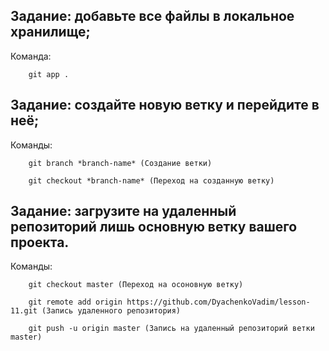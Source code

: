 ## Задание: добавьте все файлы в локальное хранилище;

Команда: 

        git app . 

## Задание: создайте новую ветку и перейдите в неё;

Команды: 
        
        git branch *branch-name* (Создание ветки)

        git checkout *branch-name* (Переход на созданную ветку)


## Задание: загрузите на удаленный репозиторий лишь основную ветку вашего проекта.

Команды: 

        git checkout master (Переход на осоновную ветку)

        git remote add origin https://github.com/DyachenkoVadim/lesson-11.git (Запись удаленного репозитория)

        git push -u origin master (Запись на удаленный репозиторий ветки master)
